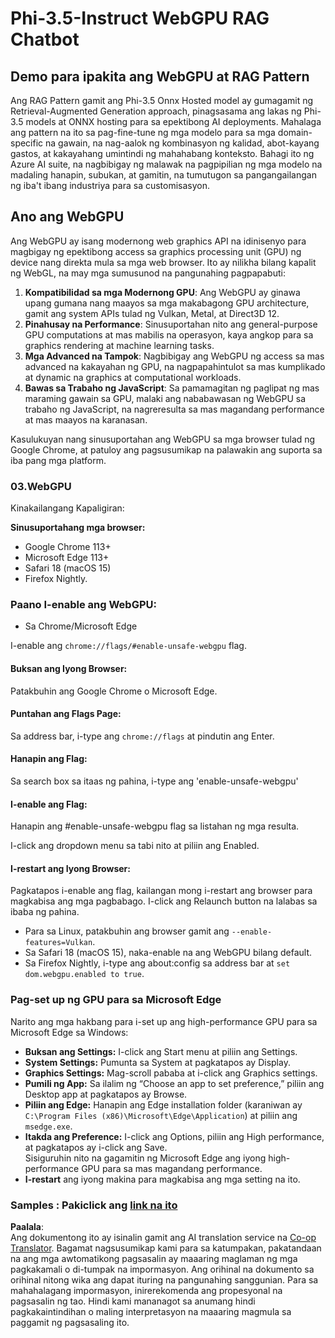 <!--
CO_OP_TRANSLATOR_METADATA:
{
  "original_hash": "b62864faf628eb07f5231d4885555198",
  "translation_date": "2025-05-09T18:59:23+00:00",
  "source_file": "md/02.Application/01.TextAndChat/Phi3/WebGPUWithPhi35Readme.md",
  "language_code": "tl"
}
-->
# Phi-3.5-Instruct WebGPU RAG Chatbot

## Demo para ipakita ang WebGPU at RAG Pattern

Ang RAG Pattern gamit ang Phi-3.5 Onnx Hosted model ay gumagamit ng Retrieval-Augmented Generation approach, pinagsasama ang lakas ng Phi-3.5 models at ONNX hosting para sa epektibong AI deployments. Mahalaga ang pattern na ito sa pag-fine-tune ng mga modelo para sa mga domain-specific na gawain, na nag-aalok ng kombinasyon ng kalidad, abot-kayang gastos, at kakayahang umintindi ng mahahabang konteksto. Bahagi ito ng Azure AI suite, na nagbibigay ng malawak na pagpipilian ng mga modelo na madaling hanapin, subukan, at gamitin, na tumutugon sa pangangailangan ng iba't ibang industriya para sa customisasyon.

## Ano ang WebGPU  
Ang WebGPU ay isang modernong web graphics API na idinisenyo para magbigay ng epektibong access sa graphics processing unit (GPU) ng device nang direkta mula sa mga web browser. Ito ay nilikha bilang kapalit ng WebGL, na may mga sumusunod na pangunahing pagpapabuti:

1. **Kompatibilidad sa mga Modernong GPU**: Ang WebGPU ay ginawa upang gumana nang maayos sa mga makabagong GPU architecture, gamit ang system APIs tulad ng Vulkan, Metal, at Direct3D 12.
2. **Pinahusay na Performance**: Sinusuportahan nito ang general-purpose GPU computations at mas mabilis na operasyon, kaya angkop para sa graphics rendering at machine learning tasks.
3. **Mga Advanced na Tampok**: Nagbibigay ang WebGPU ng access sa mas advanced na kakayahan ng GPU, na nagpapahintulot sa mas kumplikado at dynamic na graphics at computational workloads.
4. **Bawas sa Trabaho ng JavaScript**: Sa pamamagitan ng paglipat ng mas maraming gawain sa GPU, malaki ang nababawasan ng WebGPU sa trabaho ng JavaScript, na nagreresulta sa mas magandang performance at mas maayos na karanasan.

Kasulukuyan nang sinusuportahan ang WebGPU sa mga browser tulad ng Google Chrome, at patuloy ang pagsusumikap na palawakin ang suporta sa iba pang mga platform.

### 03.WebGPU  
Kinakailangang Kapaligiran:

**Sinusuportahang mga browser:**  
- Google Chrome 113+  
- Microsoft Edge 113+  
- Safari 18 (macOS 15)  
- Firefox Nightly.

### Paano I-enable ang WebGPU:

- Sa Chrome/Microsoft Edge  

I-enable ang `chrome://flags/#enable-unsafe-webgpu` flag.

#### Buksan ang Iyong Browser:  
Patakbuhin ang Google Chrome o Microsoft Edge.

#### Puntahan ang Flags Page:  
Sa address bar, i-type ang `chrome://flags` at pindutin ang Enter.

#### Hanapin ang Flag:  
Sa search box sa itaas ng pahina, i-type ang 'enable-unsafe-webgpu'

#### I-enable ang Flag:  
Hanapin ang #enable-unsafe-webgpu flag sa listahan ng mga resulta.

I-click ang dropdown menu sa tabi nito at piliin ang Enabled.

#### I-restart ang Iyong Browser:  

Pagkatapos i-enable ang flag, kailangan mong i-restart ang browser para magkabisa ang mga pagbabago. I-click ang Relaunch button na lalabas sa ibaba ng pahina.

- Para sa Linux, patakbuhin ang browser gamit ang `--enable-features=Vulkan`.  
- Sa Safari 18 (macOS 15), naka-enable na ang WebGPU bilang default.  
- Sa Firefox Nightly, i-type ang about:config sa address bar at `set dom.webgpu.enabled to true`.

### Pag-set up ng GPU para sa Microsoft Edge  

Narito ang mga hakbang para i-set up ang high-performance GPU para sa Microsoft Edge sa Windows:

- **Buksan ang Settings:** I-click ang Start menu at piliin ang Settings.  
- **System Settings:** Pumunta sa System at pagkatapos ay Display.  
- **Graphics Settings:** Mag-scroll pababa at i-click ang Graphics settings.  
- **Pumili ng App:** Sa ilalim ng “Choose an app to set preference,” piliin ang Desktop app at pagkatapos ay Browse.  
- **Piliin ang Edge:** Hanapin ang Edge installation folder (karaniwan ay `C:\Program Files (x86)\Microsoft\Edge\Application`) at piliin ang `msedge.exe`.  
- **Itakda ang Preference:** I-click ang Options, piliin ang High performance, at pagkatapos ay i-click ang Save.  
Sisiguruhin nito na gagamitin ng Microsoft Edge ang iyong high-performance GPU para sa mas magandang performance.  
- **I-restart** ang iyong makina para magkabisa ang mga setting na ito.

### Samples : Pakiclick ang [link na ito](https://github.com/microsoft/aitour-exploring-cutting-edge-models/tree/main/src/02.ONNXRuntime/01.WebGPUChatRAG)

**Paalala**:  
Ang dokumentong ito ay isinalin gamit ang AI translation service na [Co-op Translator](https://github.com/Azure/co-op-translator). Bagamat nagsusumikap kami para sa katumpakan, pakatandaan na ang mga awtomatikong pagsasalin ay maaaring maglaman ng mga pagkakamali o di-tumpak na impormasyon. Ang orihinal na dokumento sa orihinal nitong wika ang dapat ituring na pangunahing sanggunian. Para sa mahahalagang impormasyon, inirerekomenda ang propesyonal na pagsasalin ng tao. Hindi kami mananagot sa anumang hindi pagkakaintindihan o maling interpretasyon na maaaring magmula sa paggamit ng pagsasaling ito.